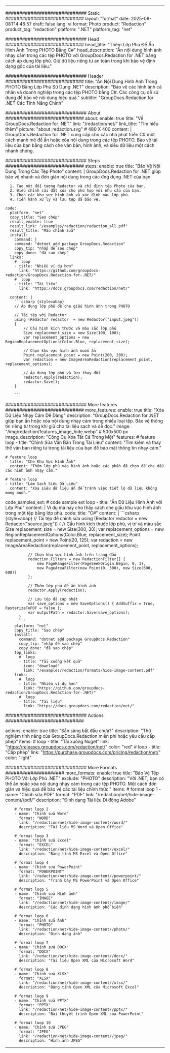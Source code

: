 
---
############################# Static ############################
layout: "format"
date:  2025-08-08T14:46:57
draft: false
lang: vi
format: Photo
product: "Redaction"
product_tag: "redaction"
platform: ".NET"
platform_tag: "net"

############################# Head ############################
head_title: "Thêm Lớp Phủ Để Ẩn Hình Ảnh Trong PHOTO Bằng C#"
head_description: "Ẩn nội dung hình ảnh nhạy cảm trong các tệp PHOTO với GroupDocs.Redaction for .NET bằng cách áp dụng lớp phủ. Giữ dữ liệu riêng tư an toàn trong khi bảo vệ định dạng gốc của tài liệu."

############################# Header ############################
title: "Ẩn Nội Dung Hình Ảnh Trong PHOTO Bằng Lớp Phủ Sử Dụng .NET" 
description: "Bảo vệ các hình ảnh cá nhân và doanh nghiệp trong các tệp PHOTO bằng C#. Các công cụ dễ sử dụng để bảo vệ nội dung hiệu quả."
subtitle: "GroupDocs.Redaction for .NET Các Tính Năng Chính" 

############################# About ############################
about:
    enable: true
    title: "Về GroupDocs.Redaction for .NET"
    link: "/redaction/net/"
    link_title: "Tìm hiểu thêm"
    picture: "about_redaction.svg" # 480 X 400
    content: |
       GroupDocs.Redaction for .NET cung cấp cho các nhà phát triển C# một cách mạnh mẽ để ẩn hoặc xóa nội dung trong các tệp PHOTO. Bảo vệ tài liệu của bạn bằng cách che văn bản, hình ảnh, và siêu dữ liệu một cách nhanh chóng.

############################# Steps ############################
steps:
    enable: true
    title: "Bảo Vệ Nội Dung Trong Các Tệp Photo"
    content: |
      GroupDocs.Redaction for .NET giúp bảo vệ nhanh và đơn giản nội dung trong các ứng dụng .NET của bạn.
      
      1. Tạo một đối tượng Redactor và chỉ định tệp Photo của bạn.
      2. Điều chỉnh cài đặt xóa cho phù hợp với nhu cầu của bạn.
      3. Chọn các khu vực hình ảnh và xác định màu lớp phủ.
      4. Tiến hành xử lý và lưu tệp đã bảo vệ.
   
    code:
      platform: "net"
      copy_title: "Sao chép"
      result_enable: true
      result_link: "/examples/redaction/redaction_all.pdf"
      result_title: "Mẫu chỉnh sửa"
      install:
        command: |
        command: "dotnet add package GroupDocs.Redaction"
        copy_tip: "nhấp để sao chép"
        copy_done: "đã sao chép"
      links:
        #  loop
        - title: "Nhiều ví dụ hơn"
          link: "https://github.com/groupdocs-redaction/GroupDocs.Redaction-for-.NET/"
        #  loop
        - title: "Tài liệu"
          link: "https://docs.groupdocs.com/redaction/net/"
          
      content: |
        ```csharp {style=abap}
        // Áp dụng lớp phủ để che giấu hình ảnh trong PHOTO

        // Tải tệp với Redactor
        using (Redactor redactor  = new Redactor("input.jpeg"))
        {
            // Cấu hình kích thước và màu sắc lớp phủ
            Size replacement_size = new Size(100, 100);
            var replacement_options = new RegionReplacementOptions(Color.Blue, replacement_size);

            // Chọn khu vực hình ảnh muốn ẩn
            Point replacement_point = new Point(200, 200);
            var redaction = new ImageAreaRedaction(replacement_point, replacement_options);
            
            // Áp dụng lớp phủ và lưu thay đổi
            redactor.Apply(redaction);
            redactor.Save();
        }
        
        ```            


############################# More features ############################
more_features:
  enable: true
  title: "Xóa Dữ Liệu Nhạy Cảm Dễ Dàng"
  description: "GroupDocs.Redaction for .NET giúp bạn ẩn hoặc xóa nội dung nhạy cảm trong nhiều loại tệp. Bảo vệ thông tin riêng tư trong khi giữ cho tài liệu sạch và dễ đọc."
  image: "/img/redaction/features_image_hide.webp" # 500x500 px
  image_description: "Công Cụ Xóa Tất Cả Trong Một"
  features:
    # feature loop
    - title: "Chỉnh Sửa Văn Bản Trong Tài Liệu"
      content: "Tìm kiếm và thay thế văn bản riêng tư trong tài liệu của bạn để bảo mật thông tin nhạy cảm."

    # feature loop
    - title: "Che Khu Vực Hình Ảnh"
      content: "Thêm lớp phủ vào hình ảnh hoặc các phần đã chọn để che dấu các hình ảnh nhạy cảm."

    # feature loop
    - title: "Làm Sạch Siêu Dữ Liệu"
      content: "Xóa siêu dữ liệu ẩn để tránh việc tiết lộ dữ liệu không mong muốn."
      
  code_samples_ext:
    # code sample ext loop
    - title: "Ẩn Dữ Liệu Hình Ảnh với Lớp Phủ"
      content: |
        Ví dụ mã này cho thấy cách che giấu khu vực hình ảnh trong một tệp bằng lớp phủ.
      code:
        title: "C#"
        content: |
          ```csharp {style=abap}
          //  Tải tệp để chỉnh sửa
          using (Redactor redactor  = new Redactor("source.jpeg"))
          {
              // Cấu hình kích thước lớp phủ, vị trí và màu sắc
              Size replacement_size = new Size(300, 30);
              var replacement_options = new RegionReplacementOptions(Color.Blue, replacement_size);
              Point replacement_point = new Point(20, 125);
              var redaction = new ImageAreaRedaction(replacement_point, replacement_options);
 
              // Chọn khu vực hình ảnh trên trang đầu
              redaction.Filters = new RedactionFilter[] {
                  new PageRangeFilter(PageSeekOrigin.Begin, 0, 1),
                  new PageAreaFilter(new Point(0, 300), new Size(600, 600))
              };

              // Thêm lớp phủ để ẩn hình ảnh
              redactor.Apply(redaction);

              // Lưu tệp đã cập nhật
              var save_options = new SaveOptions() { AddSuffix = true, RasterizeToPDF = false };
              var outputPath = redactor.Save(save_options);
          }
          ```
        platform: "net"
        copy_title: "Sao chép"
        install:
          command: "dotnet add package GroupDocs.Redaction"
          copy_tip: "nhấp để sao chép"
          copy_done: "đã sao chép"
        top_links:
          #  loop
          - title: "Tải xuống kết quả"
            icon: "download"
            link: "/examples/redaction/formats/hide-image-content.pdf"
        links:
          #  loop
          - title: "Nhiều ví dụ hơn"
            link: "https://github.com/groupdocs-redaction/GroupDocs.Redaction-for-.NET/"
          #  loop
          - title: "Tài liệu"
            link: "https://docs.groupdocs.com/redaction/net/"


############################# Actions ############################

actions:
  enable: true
  title: "Sẵn sàng bắt đầu chưa?"
  description: "Thử nghiệm tính năng của GroupDocs.Redaction miễn phí hoặc yêu cầu cấp phép"
  items:
    #  loop
    - title: "Tải xuống Nuget"
      link: "https://releases.groupdocs.com/redaction/net/"
      color: "red"
        #  loop
    - title: "Cấp phép"
      link: "https://purchase.groupdocs.com/pricing/redaction/net/"
      color: "light"


############################# More Formats #####################
more_formats:
    enable: true
    title: "Bảo Vệ Tệp PHOTO Với Lớp Phủ .NET"
    exclude: "PHOTO"
    description: "Với .NET, bạn có thể ẩn hoặc xóa nội dung nhạy cảm trong các tệp PHOTO. Một cách đơn giản và hiệu quả để bảo vệ các tài liệu chính thức."
    items: 
        # format loop 1
        - name: "Chỉnh sửa PDF"
          format: "PDF"
          link: "/redaction/net/hide-image-content//pdf/"
          description: "Định dạng Tài liệu Di động Adobe"

        # format loop 2
        - name: "Chỉnh sửa Word"
          format: "WORD"
          link: "/redaction/net/hide-image-content//word/"
          description: "Tài liệu MS Word và Open Office"
          
        # format loop 3
        - name: "Chỉnh sửa Excel"
          format: "EXCEL"
          link: "/redaction/net/hide-image-content//excel/"
          description: "Bảng tính MS Excel và Open Office"

        # format loop 4
        - name: "Chỉnh sửa PowerPoint"
          format: "POWERPOINT"
          link: "/redaction/net/hide-image-content//powerpoint/"
          description: "Trình bày MS PowerPoint và Open Office"

        # format loop 5
        - name: "Chỉnh sửa Hình ảnh"
          format: "IMAGE"
          link: "/redaction/net/hide-image-content//image/"
          description: "Các định dạng hình ảnh phổ biến"

        # format loop 6
        - name: "Chỉnh sửa Ảnh"
          format: "PHOTO"
          link: "/redaction/net/hide-image-content//photo/"
          description: "Định dạng ảnh"

        # format loop 7
        - name: "Chỉnh sửa DOCX"
          format: "DOCX"
          link: "/redaction/net/hide-image-content//docx/"
          description: "Tài liệu Open XML của Microsoft Word"
          
        # format loop 8
        - name: "Chỉnh sửa XLSX"
          format: "XLSX"
          link: "/redaction/net/hide-image-content//xlsx/"
          description: "Bảng tính Open XML của Microsoft Excel"
          
        # format loop 9
        - name: "Chỉnh sửa PPTX"
          format: "PPTX"
          link: "/redaction/net/hide-image-content//pptx/"
          description: "Bài thuyết trình Open XML của PowerPoint"

        # format loop 10
        - name: "Chỉnh sửa JPEG"
          format: "JPEG"
          link: "/redaction/net/hide-image-content//jpeg/"
          description: "Hình ảnh JPEG"


---